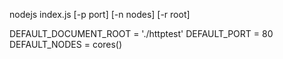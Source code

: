 nodejs index.js [-p port] [-n nodes] [-r root]

DEFAULT_DOCUMENT_ROOT = './httptest'
DEFAULT_PORT = 80
DEFAULT_NODES = cores()

